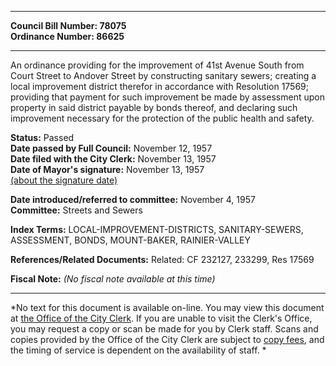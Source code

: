 * * * * *  
  
**Council Bill Number: [](#h0)[](#h2)78075**   
**Ordinance Number: 86625**  
  
* * * * *  
  
An ordinance providing for the improvement of 41st Avenue South from Court Street to Andover Street by constructing sanitary sewers; creating a local improvement district therefor in accordance with Resolution 17569; providing that payment for such improvement be made by assessment upon property in said district payable by bonds thereof, and declaring such improvement necessary for the protection of the public health and safety.  
  
**Status:** Passed   
**Date passed by Full Council:** November 12, 1957   
**Date filed with the City Clerk:** November 13, 1957   
**Date of Mayor's signature:** November 13, 1957   
[(about the signature date)](/~public/approvaldate.htm)   
  
  
**Date introduced/referred to committee:** November 4, 1957   
**Committee:** Streets and Sewers   
  
**Index Terms:** LOCAL-IMPROVEMENT-DISTRICTS, SANITARY-SEWERS, ASSESSMENT, BONDS, MOUNT-BAKER, RAINIER-VALLEY  
  
**References/Related Documents:** Related: CF 232127, 233299, Res 17569  
  
**Fiscal Note:** *(No fiscal note available at this time)*  
  
* * * * *  
  
*No text for this document is available on-line. You may view this document at [the Office of the City Clerk](http://www.seattle.gov/leg/clerk/contactUs.htm). If you are unable to visit the Clerk's Office, you may request a copy or scan be made for you by Clerk staff. Scans and copies provided by the Office of the City Clerk are subject to [copy fees](http://clerk.seattle.gov/~public/clerkfees.htm), and the timing of service is dependent on the availability of staff. *  
  
  
